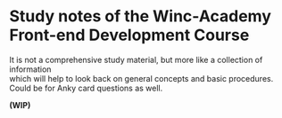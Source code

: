 # Study notes of the Winc-Academy Front-end Development Course
It is not a comprehensive study material, but more like a collection of information   
which will help to look back on general concepts and basic procedures.    
Could be for Anky card questions as well.   

__(WIP)__
